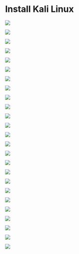 # Install Kali Linux

![](https://github.com/JonmarCorpuz/Procedures/blob/main/Kali%20Linux/Assets/Kali%20Purple%20Install%20pt1.jpg)

![](https://github.com/JonmarCorpuz/Procedures/blob/main/Kali%20Linux/Assets/Kali%20Purple%20Install%20pt2.jpg)

![](https://github.com/JonmarCorpuz/Procedures/blob/main/Kali%20Linux/Assets/Kali%20Purple%20Install%20pt3.jpg)

![](https://github.com/JonmarCorpuz/Procedures/blob/main/Kali%20Linux/Assets/Kali%20Purple%20Install%20pt4.jpg)

![](https://github.com/JonmarCorpuz/Procedures/blob/main/Kali%20Linux/Assets/Kali%20Purple%20Install%20pt5.jpg)

![](https://github.com/JonmarCorpuz/Procedures/blob/main/Kali%20Linux/Assets/Kali%20Purple%20Install%20pt6.jpg)

![](https://github.com/JonmarCorpuz/Procedures/blob/main/Kali%20Linux/Assets/Kali%20Purple%20Install%20pt7.jpg)

![](https://github.com/JonmarCorpuz/Procedures/blob/main/Kali%20Linux/Assets/Kali%20Purple%20Install%20pt8.jpg)

![](https://github.com/JonmarCorpuz/Procedures/blob/main/Kali%20Linux/Assets/Kali%20Purple%20Install%20pt9.jpg)

![](https://github.com/JonmarCorpuz/Procedures/blob/main/Kali%20Linux/Assets/Kali%20Purple%20Install%20pt10.jpg)

![](https://github.com/JonmarCorpuz/Procedures/blob/main/Kali%20Linux/Assets/Kali%20Purple%20Install%20pt11.jpg)

![](https://github.com/JonmarCorpuz/Procedures/blob/main/Kali%20Linux/Assets/Kali%20Purple%20Install%20pt12.jpg)

![](https://github.com/JonmarCorpuz/Procedures/blob/main/Kali%20Linux/Assets/Kali%20Purple%20Install%20pt13.jpg)

![](https://github.com/JonmarCorpuz/Procedures/blob/main/Kali%20Linux/Assets/Kali%20Purple%20Install%20pt14.jpg)

![](https://github.com/JonmarCorpuz/Procedures/blob/main/Kali%20Linux/Assets/Kali%20Purple%20Install%20pt15.jpg)

![](https://github.com/JonmarCorpuz/Procedures/blob/main/Kali%20Linux/Assets/Kali%20Purple%20Install%20pt16.jpg)

![](https://github.com/JonmarCorpuz/Procedures/blob/main/Kali%20Linux/Assets/Kali%20Purple%20Install%20pt17.jpg)

![](https://github.com/JonmarCorpuz/Procedures/blob/main/Kali%20Linux/Assets/Kali%20Purple%20Install%20pt18.jpg)

![](https://github.com/JonmarCorpuz/Procedures/blob/main/Kali%20Linux/Assets/Kali%20Purple%20Install%20pt19.jpg)

![](https://github.com/JonmarCorpuz/Procedures/blob/main/Kali%20Linux/Assets/Kali%20Purple%20Install%20pt20.jpg)

![](https://github.com/JonmarCorpuz/Procedures/blob/main/Kali%20Linux/Assets/Kali%20Purple%20Install%20pt21.jpg)

![](https://github.com/JonmarCorpuz/Procedures/blob/main/Kali%20Linux/Assets/Kali%20Purple%20Install%20pt22.jpg)

![](https://github.com/JonmarCorpuz/Procedures/blob/main/Kali%20Linux/Assets/Kali%20Purple%20Install%20pt23.jpg)

![](https://github.com/JonmarCorpuz/Procedures/blob/main/Kali%20Linux/Assets/Kali%20Purple%20Install%20pt24.jpg)

![](https://github.com/JonmarCorpuz/Procedures/blob/main/Kali%20Linux/Assets/Kali%20Purple%20Install%20pt25.jpg)
